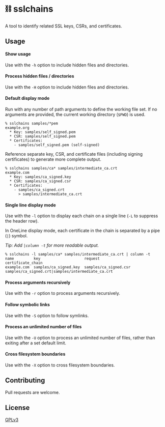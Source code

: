 # ⛓ sslchains

A tool to identify related SSL keys, CSRs, and certificates.

## Usage

#### Show usage

Use with the `-h` option to include hidden files and directories.

#### Process hidden files / directories

Use with the `-H` option to include hidden files and directories.

#### Default display mode

Run with any number of path arguments to define the working file set. If no arguments are provided, the current working directory (`$PWD`) is used.

```
% sslchains samples/*pem
example.org
  * Key: samples/self_signed.pem
  * CSR: samples/self_signed.pem
  * Certificates:
    - samples/self_signed.pem (self-signed)
```

Reference separate key, CSR, and certificate files (including signing certificates) to generate more complete output.

```
% sslchains samples/ca* samples/intermediate_ca.crt
example.com
  * Key: samples/ca_signed.key
  * CSR: samples/ca_signed.csr
  * Certificates:
    - samples/ca_signed.crt
      > samples/intermediate_ca.crt
```

#### Single line display mode

Use with the `-l` option to display each chain on a single line (`-L` to suppress the header row).

In OneLine display mode, each certificate in the chain is separated by a pipe (`|`) symbol.

_Tip: Add `|column -t` for more readable output._

```
% sslchains -l samples/ca* samples/intermediate_ca.crt | column -t
name         key                    request                certificate_chain
example.com  samples/ca_signed.key  samples/ca_signed.csr  samples/ca_signed.crt|samples/intermediate_ca.crt
```

#### Process arguments recursively

Use with the `-r` option to process arguments recursively.

#### Follow symbolic links

Use with the `-S` option to follow symlinks.

#### Process an unlimited number of files

Use with the `-U` option to process an unlimited number of files, rather than exiting after a set default limit.

#### Cross filesystem boundaries

Use with the `-X` option to cross filesystem boundaries.

## Contributing

Pull requests are welcome.

## License

[GPLv3](https://www.gnu.org/licenses/gpl-3.0.en.html)